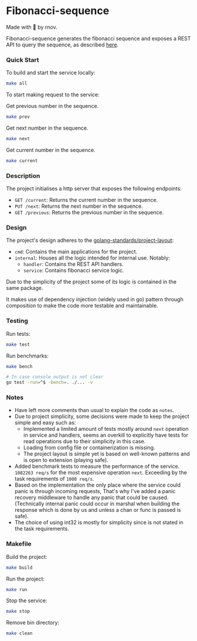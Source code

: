 # Fibonacci-sequence


Made with :blue_heart: by rnov.

Fibonacci-sequence generates the fibonacci sequence and exposes a REST API to query the sequence, as described [here](https://gist.github.com/stepanbujnak/7fa18e2e97de2fd3f593c00b09c445c2).

### Quick Start

To build and start the service locally:
```sh
make all
```

To start making request to the service:

Get previous number in the sequence.
```sh
make prev
```

Get next number in the sequence.
```sh
make next
```

Get current number in the sequence.
```sh
make current
```

### Description

The project initialises a http server that exposes the following endpoints:

- `GET /current`: Returns the current number in the sequence.
- `PUT /next`: Returns the next number in the sequence.
- `GET /previous`: Returns the previous number in the sequence.


### Design

The project's design adheres to the [golang-standards/project-layout](https://github.com/golang-standards/project-layout):

- `cmd`: Contains the main applications for the project.
- `internal`: Houses all the logic intended for internal use. Notably:
    - `handler`: Contains the REST API handlers. 
    - `service`: Contains fibonacci service logic.

Due to the simplicity of the project some of its logic is contained in the same package.

It makes use of dependency injection (widely used in go) pattern through composition to make the code more testable and maintainable.

### Testing

Run tests:
```sh
make test
```
Run benchmarks:
```sh
make bench
```

```sh
# In case console output is not clear
go test -run=^$ -bench=. ./... -v
```

### Notes

- Have left more comments than usual to explain the code as `notes`.
- Due to project simplicity, some decisions were made to keep the project simple and easy such as:
   - Implemented a limited amount of tests mostly around `next` operation in service and handlers, seems an overkill to 
     explicitly have tests for read operations due to their simplicity in this case.
   - Loading from config file or containerization is missing.
   - The project layout is simple yet is based on well-known patterns and is open to extension (playing safe).
- Added benchmark tests to measure the performance of the service. `1082263 req/s` for the most expensive operation `next`.
  Exceeding by the task requirements of `1000 req/s`.
- Based on the implementation the only place where the service could panic is through incoming requests,
  That's why I've added a panic recovery middleware to handle any panic that could be caused.
  (Technically internal panic could occur in marshal when building the response which is done by us and unless a chan
   or func is passed is safe).
- The choice of using int32 is mostly for simplicity since is not stated in the task requirements.

### Makefile

Build the project:
```sh
make build
```
Run the project:
```sh
make run
```
Stop the service:
```sh
make stop
```
Remove bin directory:
```sh
make clean
```
